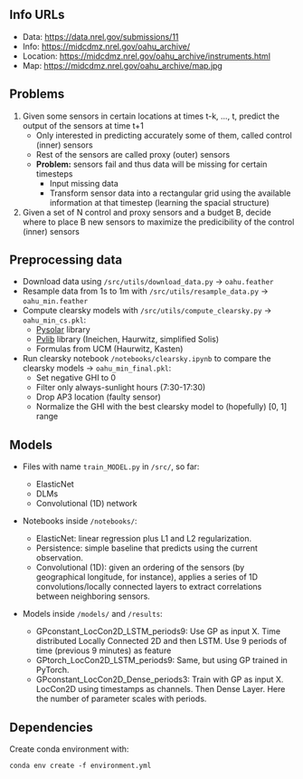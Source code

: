 ## Info URLs

* Data:     https://data.nrel.gov/submissions/11
* Info:     https://midcdmz.nrel.gov/oahu_archive/
* Location: https://midcdmz.nrel.gov/oahu_archive/instruments.html
* Map:      https://midcdmz.nrel.gov/oahu_archive/map.jpg

## Problems
 1. Given some sensors in certain locations at times t-k, ..., t, predict the output of the sensors at time t+1
    * Only interested in predicting accurately some of them, called control (inner) sensors
    * Rest of the sensors are called proxy (outer) sensors
    * **Problem:** sensors fail and thus data will be missing for certain timesteps
        * Input missing data
        * Transform sensor data into a rectangular grid using the available information at that timestep (learning the spacial structure)
 2. Given a set of N control and proxy sensors and a budget B, decide where to place B new sensors to maximize the predicibility of the control (inner) sensors   


## Preprocessing data

* Download data using `/src/utils/download_data.py` -> `oahu.feather`
* Resample data from 1s to 1m with `/src/utils/resample_data.py` -> `oahu_min.feather`
* Compute clearsky models with `/src/utils/compute_clearsky.py` -> `oahu_min_cs.pkl`:
     * [Pysolar](https://pysolar.readthedocs.io/en/latest/) library
     * [Pvlib](https://pvlib-python.readthedocs.io/en/latest/clearsky.html) library (Ineichen, Haurwitz, simplified Solis)
     * Formulas from UCM (Haurwitz, Kasten)
* Run clearsky notebook `/notebooks/clearsky.ipynb` to compare the clearsky models -> `oahu_min_final.pkl`:
     * Set negative GHI to 0
     * Filter only always-sunlight hours (7:30-17:30)
     * Drop AP3 location (faulty sensor)
     * Normalize the GHI with the best clearsky model to (hopefully) [0, 1] range

## Models

* Files with name `train_MODEL.py` in `/src/`, so far:
   * ElasticNet
   * DLMs
   * Convolutional (1D) network
   
* Notebooks inside `/notebooks/`:
    * ElasticNet: linear regression plus L1 and L2 regularization.
    * Persistence: simple baseline that predicts using the current observation.
    * Convolutional (1D): given an ordering of the sensors (by geographical longitude, for instance), applies a
        series of 1D convolutions/locally connected layers to extract correlations between neighboring sensors.

* Models inside `/models/` and `/results`:
    * GPconstant_LocCon2D_LSTM_periods9: Use GP as input X. Time distributed Locally Connected 2D and then LSTM. Use 9 periods of time (previous 9 minutes) as feature
    * GPtorch_LocCon2D_LSTM_periods9: Same, but using GP trained in PyTorch.
    * GPconstant_LocCon2D_Dense_periods3: Train with GP as input X. LocCon2D using timestamps as channels. Then Dense Layer. Here the number of parameter scales with periods.

## Dependencies

Create conda environment with:

    conda env create -f environment.yml
